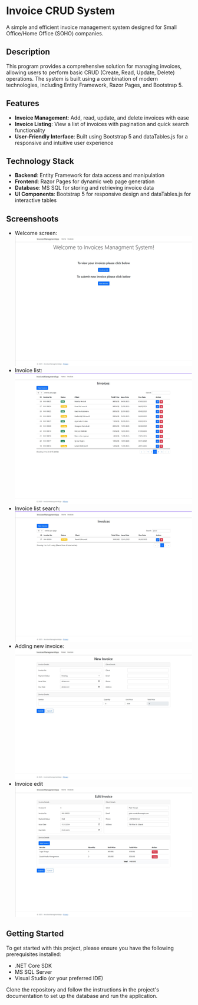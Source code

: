 # Invoice CRUD System

A simple and efficient invoice management system designed for Small Office/Home Office (SOHO) companies.

## Description

This program provides a comprehensive solution for managing invoices, allowing users to perform basic CRUD (Create, Read, Update, Delete) operations. The system is built using a combination of modern technologies, including Entity Framework, Razor Pages, and Bootstrap 5.

## Features

* **Invoice Management**: Add, read, update, and delete invoices with ease
* **Invoice Listing**: View a list of invoices with pagination and quick search functionality
* **User-Friendly Interface**: Built using Bootstrap 5 and dataTables.js for a responsive and intuitive user experience

## Technology Stack

* **Backend**: Entity Framework for data access and manipulation
* **Frontend**: Razor Pages for dynamic web page generation
* **Database**: MS SQL for storing and retrieving invoice data
* **UI Components**: Bootstrap 5 for responsive design and dataTables.js for interactive tables

## Screenshoots
* Welcome screen:
![Welcome screen](/screenshoots/welcome-screenshoot.jpg?raw=true "Welcome screen")
* Invoice list:
![Invoice list](/screenshoots/invoices_list-screenshoot.jpg?raw=true "Invoice list")
* Invoice list search:
![Invoice list search](/screenshoots/invoice_list_search-screenshoot.jpg?raw=true "Invoice list search")
* Adding new invoice:
![Adding new invoice](/screenshoots/new_invoice-screenshoot.jpg?raw=true "Adding new invoice")
* Invoice edit
![Invoice edit](/screenshoots/edit_invoice-screenshoot.jpg?raw=true "Invoice edit")

## Getting Started

To get started with this project, please ensure you have the following prerequisites installed:

* .NET Core SDK
* MS SQL Server
* Visual Studio (or your preferred IDE)

Clone the repository and follow the instructions in the project's documentation to set up the database and run the application.